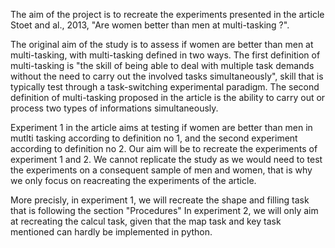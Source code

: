 The aim of the project is to recreate the experiments presented in the article Stoet and al., 2013, "Are women better than men at multi-tasking ?". 

The original aim of the study is to assess if women are better than men at multi-tasking, with multi-tasking defined in two ways. 
The first definition of multi-tasking is "the skill of being able to deal with multiple task demands without the need to carry out the involved tasks simultaneously", skill that is typically test through a task-switching experimental paradigm. The second definition of multi-tasking proposed in the article is the ability to carry out or process two types of informations simultaneously.

Experiment 1 in the article aims at testing if women are better than men in mutlti tasking according to definition no 1, and the second experiment according to definition no 2. Our aim will be to recreate the experiments of experiment 1 and 2. We cannot replicate the study as we would need to test the experiments on a consequent sample of men and women, that is why we only focus on reacreating the experiments of the article.

More precisly, in experiment 1, we will recreate the shape and filling task that is following the section "Procedures" 
In experiment 2, we will only aim at recreating the calcul task, given that the map task and key task mentioned can hardly be implemented in python.

